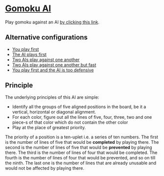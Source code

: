 # [Gomoku AI](https://gomokuai.vercel.app/)

Play gomoku against an AI [by clicking this link](https://gomokuai.vercel.app/).

## Alternative configurations

- [You play first](https://gomokuai.vercel.app/)
- [The AI plays first](https://gomokuai.vercel.app/?versus=aiHuman)
- [Two AIs play against one another](https://gomokuai.vercel.app/?versus=aiAi)
- [Two AIs play against one another but fast](https://gomokuai.vercel.app/?versus=aiAi&timeout=0)
- [You play first and the AI is too defensive](https://gomokuai.vercel.app/?defensive)

## Principle

The underlying principles of this AI are simple:

- Identify all the groups of five aligned positions in the board, be it a vertical, horizontal or diagonal alignment.
- For each color, figure out all the lines of five, four, three, two and one piece-s of that color which do not contain the other color
- Play at the place of greatest priority.

The priority of a position is a ten-uplet i.e. a series of ten numbers. The first is the number of lines of five that would be **completed** by playing there. The second is the number of lines of five that would be **prevented** by playing there. The third is the number of lines of four that would be completed. The fourth is the number of lines of four that would be prevented, and so on till the ninth. The last one is the number of lines that are already unusable and would not be affected by playing there.
